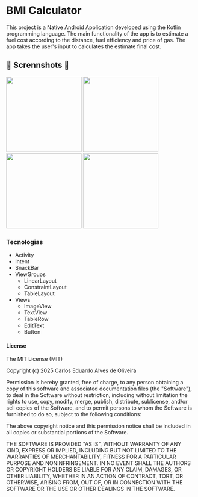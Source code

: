 # BMI Calculator
This project is a Native Android Application developed using the Kotlin programming language. The main functionality of the app is to estimate a fuel cost according to the distance, fuel efficiency and price of gas. The app takes the user's input to calculates the estimate final cost. 

## 📸 Scrennshots 📸
<img src="https://github.com/user-attachments/assets/dc7611c9-61b6-4b98-8963-41b21f39fa90" width=200/>
<img src="https://github.com/user-attachments/assets/57d68e1b-ef95-4730-a65d-a3891a8d5b46" width=200/>
<img src="https://github.com/user-attachments/assets/7b8b5284-a5df-4753-9cac-b58f0a6fb914" width=200/>
<img src="https://github.com/user-attachments/assets/112ebfab-a79c-435a-90ff-86f46f9542ff" width=200/>

### Tecnologias
- Activity
- Intent
- SnackBar
- ViewGroups
  - LinearLayout
  - ConstraintLayout
  - TableLayout
- Views
  - ImageView
  - TextView
  - TableRow
  - EditText
  - Button

#### License

The MIT License (MIT)

Copyright (c) 2025 Carlos Eduardo Alves de Oliveira

Permission is hereby granted, free of charge, to any person obtaining a copy of this software and associated documentation files (the "Software"), to deal in the Software without restriction, including without limitation the rights to use, copy, modify, merge, publish, distribute, sublicense, and/or sell copies of the Software, and to permit persons to whom the Software is furnished to do so, subject to the following conditions:

The above copyright notice and this permission notice shall be included in all copies or substantial portions of the Software.

THE SOFTWARE IS PROVIDED "AS IS", WITHOUT WARRANTY OF ANY KIND, EXPRESS OR IMPLIED, INCLUDING BUT NOT LIMITED TO THE WARRANTIES OF MERCHANTABILITY, FITNESS FOR A PARTICULAR PURPOSE AND NONINFRINGEMENT. IN NO EVENT SHALL THE AUTHORS OR COPYRIGHT HOLDERS BE LIABLE FOR ANY CLAIM, DAMAGES, OR OTHER LIABILITY, WHETHER IN AN ACTION OF CONTRACT, TORT, OR OTHERWISE, ARISING FROM, OUT OF, OR IN CONNECTION WITH THE SOFTWARE OR THE USE OR OTHER DEALINGS IN THE SOFTWARE.
